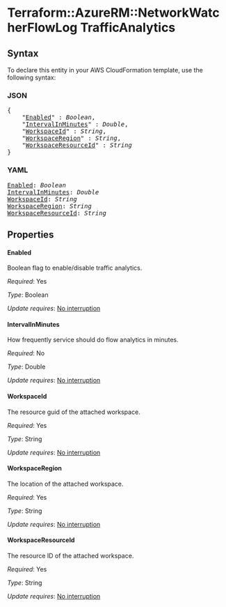 # Terraform::AzureRM::NetworkWatcherFlowLog TrafficAnalytics

## Syntax

To declare this entity in your AWS CloudFormation template, use the following syntax:

### JSON

<pre>
{
    "<a href="#enabled" title="Enabled">Enabled</a>" : <i>Boolean</i>,
    "<a href="#intervalinminutes" title="IntervalInMinutes">IntervalInMinutes</a>" : <i>Double</i>,
    "<a href="#workspaceid" title="WorkspaceId">WorkspaceId</a>" : <i>String</i>,
    "<a href="#workspaceregion" title="WorkspaceRegion">WorkspaceRegion</a>" : <i>String</i>,
    "<a href="#workspaceresourceid" title="WorkspaceResourceId">WorkspaceResourceId</a>" : <i>String</i>
}
</pre>

### YAML

<pre>
<a href="#enabled" title="Enabled">Enabled</a>: <i>Boolean</i>
<a href="#intervalinminutes" title="IntervalInMinutes">IntervalInMinutes</a>: <i>Double</i>
<a href="#workspaceid" title="WorkspaceId">WorkspaceId</a>: <i>String</i>
<a href="#workspaceregion" title="WorkspaceRegion">WorkspaceRegion</a>: <i>String</i>
<a href="#workspaceresourceid" title="WorkspaceResourceId">WorkspaceResourceId</a>: <i>String</i>
</pre>

## Properties

#### Enabled

Boolean flag to enable/disable traffic analytics.

_Required_: Yes

_Type_: Boolean

_Update requires_: [No interruption](https://docs.aws.amazon.com/AWSCloudFormation/latest/UserGuide/using-cfn-updating-stacks-update-behaviors.html#update-no-interrupt)

#### IntervalInMinutes

How frequently service should do flow analytics in minutes.

_Required_: No

_Type_: Double

_Update requires_: [No interruption](https://docs.aws.amazon.com/AWSCloudFormation/latest/UserGuide/using-cfn-updating-stacks-update-behaviors.html#update-no-interrupt)

#### WorkspaceId

The resource guid of the attached workspace.

_Required_: Yes

_Type_: String

_Update requires_: [No interruption](https://docs.aws.amazon.com/AWSCloudFormation/latest/UserGuide/using-cfn-updating-stacks-update-behaviors.html#update-no-interrupt)

#### WorkspaceRegion

The location of the attached workspace.

_Required_: Yes

_Type_: String

_Update requires_: [No interruption](https://docs.aws.amazon.com/AWSCloudFormation/latest/UserGuide/using-cfn-updating-stacks-update-behaviors.html#update-no-interrupt)

#### WorkspaceResourceId

The resource ID of the attached workspace.

_Required_: Yes

_Type_: String

_Update requires_: [No interruption](https://docs.aws.amazon.com/AWSCloudFormation/latest/UserGuide/using-cfn-updating-stacks-update-behaviors.html#update-no-interrupt)

